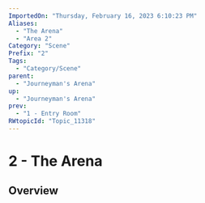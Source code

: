 ```yaml
---
ImportedOn: "Thursday, February 16, 2023 6:10:23 PM"
Aliases:
  - "The Arena"
  - "Area 2"
Category: "Scene"
Prefix: "2"
Tags:
  - "Category/Scene"
parent:
  - "Journeyman's Arena"
up:
  - "Journeyman's Arena"
prev:
  - "1 - Entry Room"
RWtopicId: "Topic_11318"
---
```

# 2 - The Arena
## Overview

